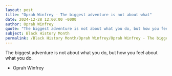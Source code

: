 ```yaml
---
layout: post
title: "Oprah Winfrey - The biggest adventure is not about what"
date: 2024-12-28 12:00:00 -0000
author: Oprah Winfrey
quote: "The biggest adventure is not about what you do, but how you feel about what you do."
subject: Black History Month
permalink: /Black History Month/Oprah Winfrey/Oprah Winfrey - The biggest adventure is not about what
---
```


The biggest adventure is not about what you do, but how you feel about what you do.

- Oprah Winfrey

